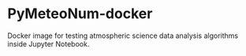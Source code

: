 # PyMeteoNum-docker

Docker image for testing atmospheric science data analysis algorithms inside Jupyter Notebook.
